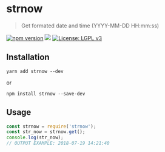 # strnow
> Get formated date and time (YYYY-MM-DD HH:mm:ss)

[![npm version](https://badge.fury.io/js/strnow.svg)](https://badge.fury.io/js/strnow) [![](https://data.jsdelivr.com/v1/package/npm/strnow/badge)](https://www.jsdelivr.com/package/npm/strnow) [![License: LGPL v3](https://img.shields.io/badge/License-LGPL%20v3-blue.svg)](https://www.gnu.org/licenses/lgpl-3.0)

## Installation

`yarn add strnow --dev`

or

`npm install strnow --save-dev`

## Usage
```javascript
const strnow = require('strnow');
const str_now = strnow.get();
console.log(str_now);
// OUTPUT EXAMPLE: 2018-07-19 14:21:40
```
